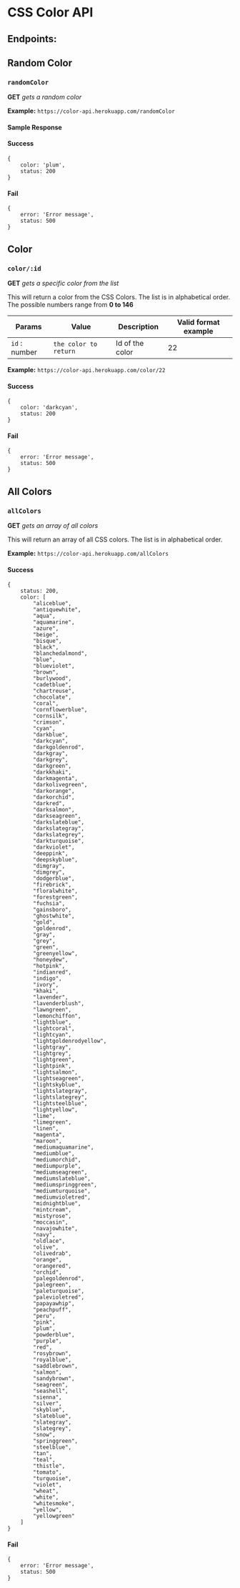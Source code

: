 # CSS Color API

## Endpoints:

## Random Color

### `randomColor`

**GET** _gets a random color_

**Example:** `https://color-api.herokuapp.com/randomColor`

#### Sample Response 

#### Success

	{
		color: 'plum',
		status: 200
	}

#### Fail

	{
		error: 'Error message',
		status: 500
	}



## Color

### `color/:id`

**GET** _gets a specific color from the list_

This will return a color from the CSS Colors. The list is in alphabetical order. The possible numbers range from **0 to 146**


Params | Value | Description | Valid format example
------ | ---- | ------ | ------
`id` : number | `the color to return` | Id of the color | 22


**Example:** `https://color-api.herokuapp.com/color/22`


#### Success

	{
		color: 'darkcyan',
		status: 200
	}

#### Fail

	{
		error: 'Error message',
		status: 500
	}



## All Colors

### `allColors`

**GET** _gets an array of all colors_

This will return an array of all CSS colors. The list is in alphabetical order.



**Example:** `https://color-api.herokuapp.com/allColors`


#### Success

	{
		status: 200,
		color: [
			"aliceblue",
			"antiquewhite",
			"aqua",
			"aquamarine",
			"azure",
			"beige",
			"bisque",
			"black",
			"blanchedalmond",
			"blue",
			"blueviolet",
			"brown",
			"burlywood",
			"cadetblue",
			"chartreuse",
			"chocolate",
			"coral",
			"cornflowerblue",
			"cornsilk",
			"crimson",
			"cyan",
			"darkblue",
			"darkcyan",
			"darkgoldenrod",
			"darkgray",
			"darkgrey",
			"darkgreen",
			"darkkhaki",
			"darkmagenta",
			"darkolivegreen",
			"darkorange",
			"darkorchid",
			"darkred",
			"darksalmon",
			"darkseagreen",
			"darkslateblue",
			"darkslategray",
			"darkslategrey",
			"darkturquoise",
			"darkviolet",
			"deeppink",
			"deepskyblue",
			"dimgray",
			"dimgrey",
			"dodgerblue",
			"firebrick",
			"floralwhite",
			"forestgreen",
			"fuchsia",
			"gainsboro",
			"ghostwhite",
			"gold",
			"goldenrod",
			"gray",
			"grey",
			"green",
			"greenyellow",
			"honeydew",
			"hotpink",
			"indianred",
			"indigo",
			"ivory",
			"khaki",
			"lavender",
			"lavenderblush",
			"lawngreen",
			"lemonchiffon",
			"lightblue",
			"lightcoral",
			"lightcyan",
			"lightgoldenrodyellow",
			"lightgray",
			"lightgrey",
			"lightgreen",
			"lightpink",
			"lightsalmon",
			"lightseagreen",
			"lightskyblue",
			"lightslategray",
			"lightslategrey",
			"lightsteelblue",
			"lightyellow",
			"lime",
			"limegreen",
			"linen",
			"magenta",
			"maroon",
			"mediumaquamarine",
			"mediumblue",
			"mediumorchid",
			"mediumpurple",
			"mediumseagreen",
			"mediumslateblue",
			"mediumspringgreen",
			"mediumturquoise",
			"mediumvioletred",
			"midnightblue",
			"mintcream",
			"mistyrose",
			"moccasin",
			"navajowhite",
			"navy",
			"oldlace",
			"olive",
			"olivedrab",
			"orange",
			"orangered",
			"orchid",
			"palegoldenrod",
			"palegreen",
			"paleturquoise",
			"palevioletred",
			"papayawhip",
			"peachpuff",
			"peru",
			"pink",
			"plum",
			"powderblue",
			"purple",
			"red",
			"rosybrown",
			"royalblue",
			"saddlebrown",
			"salmon",
			"sandybrown",
			"seagreen",
			"seashell",
			"sienna",
			"silver",
			"skyblue",
			"slateblue",
			"slategray",
			"slategrey",
			"snow",
			"springgreen",
			"steelblue",
			"tan",
			"teal",
			"thistle",
			"tomato",
			"turquoise",
			"violet",
			"wheat",
			"white",
			"whitesmoke",
			"yellow",
			"yellowgreen"
		]
	}

#### Fail

	{
		error: 'Error message',
		status: 500
	}
